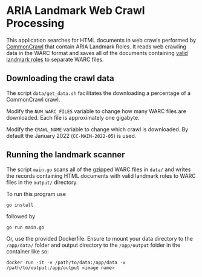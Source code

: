 # ARIA Landmark Web Crawl Processing

This application searches for HTML documents in web crawls performed by
[CommonCrawl](https://commoncrawl.org/) that contain ARIA Landmark Roles. It
reads web crawling data in the WARC format and saves all of the documents
containing
[valid landmark roles](https://www.washington.edu/accessibility/web/landmarks/)
to separate WARC files.

## Downloading the crawl data

The script `data/get_data.sh` facilitates the downloading a percentage of a
CommonCrawl crawl.

Modify the `NUM_WARC_FILES` variable to change how many WARC files are
downloaded. Each file is approximately one gigabyte.

Modify the `CRAWL_NAME` variable to change which crawl is
downloaded. By default the January 2022 (`CC-MAIN-2022-05`) is used.

## Running the landmark scanner

The script `main.go` scans all of the gzipped WARC files in `data/` and writes
the records containing HTML documents with valid landmark roles to WARC files
in the `output/` directory.

To run this program use

```
go install
```

followed by

```
go run main.go
```

Or, use the provided Dockerfile. Ensure to mount your data directory to the
`/app/data/` folder and output directory to the `/app/output` folder in the
container like so:

```
docker run -it -v /path/to/data:/app/data -v /path/to/output:/app/output <image name>
```